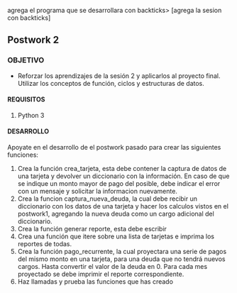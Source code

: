 
agrega el programa que se desarrollara con backticks> [agrega la sesion con backticks]

## Postwork 2

### OBJETIVO

- Reforzar los aprendizajes de la sesión 2 y  aplicarlos al proyecto final. Utilizar los conceptos de función, ciclos y estructuras de datos.

#### REQUISITOS

1. Python 3

#### DESARROLLO

Apoyate en el desarrollo de el postwork pasado para crear las siguientes funciones:
1. Crea la función crea_tarjeta, esta debe contener la captura de datos de una tarjeta y devolver un diccionario con la información. En caso de que se indique un monto mayor de pago del posible, debe indicar el error con un mensaje y solicitar la informacion nuevamente.
2. Crea la funcion captura_nueva_deuda, la cual debe recibir un diccionario con los datos de una tarjeta y hacer los calculos vistos en el postwork1, agregando la nueva deuda como un cargo adicional del diccionario.
3. Crea la función generar reporte, esta debe escribir 
4. Crea una función que itere sobre una lista de tarjetas e imprima los reportes de todas.
5. Crea la función pago_recurrente, la cual proyectara una serie de pagos del mismo monto en una tarjeta, para una deuda que no tendrá nuevos cargos. Hasta convertir el valor de la deuda en 0. Para cada mes proyectado se debe imprimir el reporte correspondiente.
6. Haz llamadas y prueba las funciones que has creado




